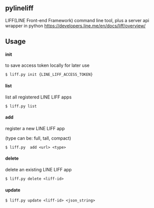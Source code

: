## pylineliff ##

LIFF(LINE Front-end Framework) command line tool, plus a server api wrapper in python
https://developers.line.me/en/docs/liff/overview/

## Usage ##

#### init ####
to save access token locally for later use
```
$ liff.py init {LINE_LIFF_ACCESS_TOKEN}
```

#### list ####
list all registered LINE LIFF apps
```
$ liff.py list
```


#### add ####
register a new LINE LIFF app 

(type can be: full, tall, compact)
```
$ liff.py  add <url> <type>
```

#### delete ####
delete an existing LINE LIFF app
```
$ liff.py delete <liff-id>
```

#### update ####
```
$ liff.py update <liff-id> <json_string>
```


